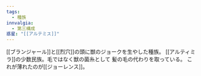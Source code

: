 ```yaml
---
tags:
  - 種族
innvalgia:
  - 第三構成
惑星: "[[アルテミス]]"
---
```

[[ブランジャール]]と[[烈穴]]の頭に獣のジョークを生やした種族。
[[アルティミラ]]の少数民族。毛ではなく獣の菌糸として
髪の毛の代わりを取っている。
これが薄れたのが[[ジョーレンス]]。
